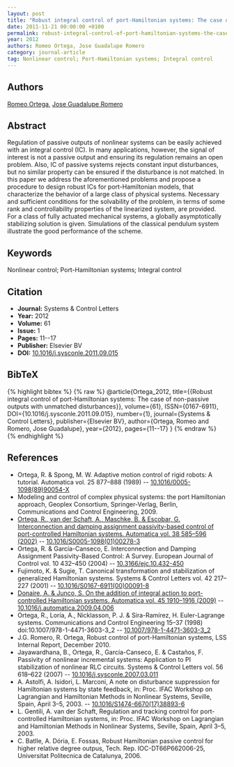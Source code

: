 ```yaml
---
layout: post
title: "Robust integral control of port-Hamiltonian systems: The case of non-passive outputs with unmatched disturbances"
date: 2011-11-21 00:00:00 +0100
permalink: robust-integral-control-of-port-hamiltonian-systems-the-case-of-non-passive-outputs-with-unmatched-disturbances
year: 2012
authors: Romeo Ortega, Jose Guadalupe Romero
category: journal-article
tag: Nonlinear control; Port-Hamiltonian systems; Integral control
---
```

 
## Authors
[Romeo Ortega](authors/romeo-ortega), [Jose Guadalupe Romero](authors/jose-guadalupe-romero)
 
## Abstract
Regulation of passive outputs of nonlinear systems can be easily achieved with an integral control (IC). In many applications, however, the signal of interest is not a passive output and ensuring its regulation remains an open problem. Also, IC of passive systems rejects constant input disturbances, but no similar property can be ensured if the disturbance is not matched. In this paper we address the aforementioned problems and propose a procedure to design robust ICs for port-Hamiltonian models, that characterize the behavior of a large class of physical systems. Necessary and sufficient conditions for the solvability of the problem, in terms of some rank and controllability properties of the linearized system, are provided. For a class of fully actuated mechanical systems, a globally asymptotically stabilizing solution is given. Simulations of the classical pendulum system illustrate the good performance of the scheme.
 
## Keywords
Nonlinear control; Port-Hamiltonian systems; Integral control
 
## Citation
- **Journal:** Systems &amp; Control Letters
- **Year:** 2012
- **Volume:** 61
- **Issue:** 1
- **Pages:** 11--17
- **Publisher:** Elsevier BV
- **DOI:** [10.1016/j.sysconle.2011.09.015](https://doi.org/10.1016/j.sysconle.2011.09.015)
 
## BibTeX
{% highlight bibtex %}
{% raw %}
@article{Ortega_2012,
  title={{Robust integral control of port-Hamiltonian systems: The case of non-passive outputs with unmatched disturbances}},
  volume={61},
  ISSN={0167-6911},
  DOI={10.1016/j.sysconle.2011.09.015},
  number={1},
  journal={Systems &amp; Control Letters},
  publisher={Elsevier BV},
  author={Ortega, Romeo and Romero, Jose Guadalupe},
  year={2012},
  pages={11--17}
}
{% endraw %}
{% endhighlight %}
 
## References
- Ortega, R. & Spong, M. W. Adaptive motion control of rigid robots: A tutorial. Automatica vol. 25 877–888 (1989) -- [10.1016/0005-1098(89)90054-X](https://doi.org/10.1016/0005-1098(89)90054-X)
- Modeling and control of complex physical systems: the port Hamiltonian approach, Geoplex Consortium, Springer-Verlag, Berlin, Communications and Control Engineering, 2009.
- [Ortega, R., van der Schaft, A., Maschke, B. & Escobar, G. Interconnection and damping assignment passivity-based control of port-controlled Hamiltonian systems. Automatica vol. 38 585–596 (2002)](interconnection-and-damping-assignment-passivity-based-control-of-port-controlled-hamiltonian-systems) -- [10.1016/S0005-1098(01)00278-3](https://doi.org/10.1016/S0005-1098(01)00278-3)
- Ortega, R. & García-Canseco, E. Interconnection and Damping Assignment Passivity-Based Control: A Survey. European Journal of Control vol. 10 432–450 (2004) -- [10.3166/ejc.10.432-450](https://doi.org/10.3166/ejc.10.432-450)
- Fujimoto, K. & Sugie, T. Canonical transformation and stabilization of generalized Hamiltonian systems. Systems &amp; Control Letters vol. 42 217–227 (2001) -- [10.1016/S0167-6911(00)00091-8](https://doi.org/10.1016/S0167-6911(00)00091-8)
- [Donaire, A. & Junco, S. On the addition of integral action to port-controlled Hamiltonian systems. Automatica vol. 45 1910–1916 (2009)](on-the-addition-of-integral-action-to-port-controlled-hamiltonian-systems) -- [10.1016/j.automatica.2009.04.006](https://doi.org/10.1016/j.automatica.2009.04.006)
- Ortega, R., Loría, A., Nicklasson, P. J. & Sira-Ramírez, H. Euler-Lagrange systems. Communications and Control Engineering 15–37 (1998) doi:10.1007/978-1-4471-3603-3_2 -- [10.1007/978-1-4471-3603-3_2](https://doi.org/10.1007/978-1-4471-3603-3_2)
- J.G. Romero, R. Ortega, Robust control of port-Hamiltonian systems, LSS Internal Report, December 2010.
- Jayawardhana, B., Ortega, R., García-Canseco, E. & Castaños, F. Passivity of nonlinear incremental systems: Application to PI stabilization of nonlinear RLC circuits. Systems &amp; Control Letters vol. 56 618–622 (2007) -- [10.1016/j.sysconle.2007.03.011](https://doi.org/10.1016/j.sysconle.2007.03.011)
- A. Astolfi, A. Isidori, L. Marconi, A note on disturbance suppression for Hamiltonian systems by state feedback, in: Proc. IFAC Workshop on Lagrangian and Hamiltonian Methods in Nonlinear Systems, Seville, Spain, April 3–5, 2003. -- [10.1016/S1474-6670(17)38893-6](https://doi.org/10.1016/S1474-6670(17)38893-6)
- L. Gentili, A. van der Schaft, Regulation and tracking control for port-controlled Hamiltonian systems, in: Proc. IFAC Workshop on Lagrangian and Hamiltonian Methods in Nonlinear Systems, Seville, Spain, April 3–5, 2003.
- C. Batlle, A. Dória, E. Fossas, Robust Hamiltonian passive control for higher relative degree outpus, Tech. Rep. IOC-DT66P662006-25, Universitat Politecnica de Catalunya, 2006.

